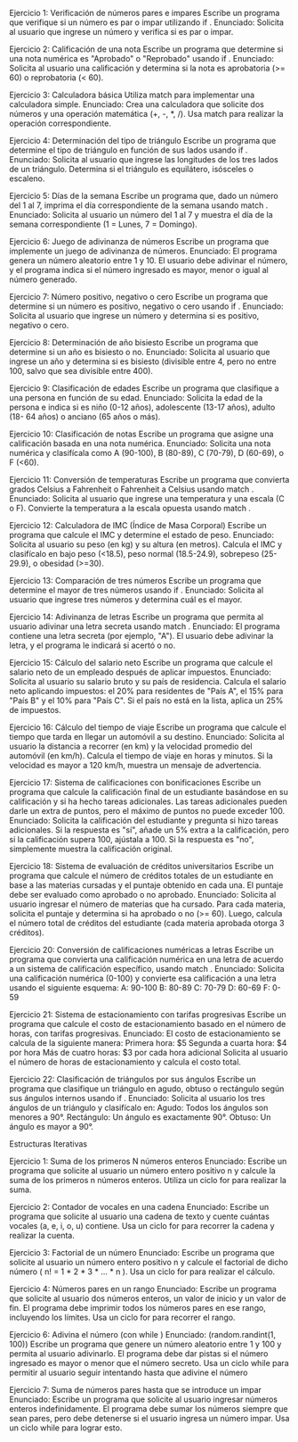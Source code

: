 Ejercicio 1: Verificación de números pares e impares Escribe un programa que verifique si un número es par o impar utilizando if . Enunciado: Solicita al usuario que ingrese un número y verifica si es par o impar.

Ejercicio 2: Calificación de una nota Escribe un programa que determine si una nota numérica es "Aprobado" o "Reprobado" usando if . Enunciado: Solicita al usuario una calificación y determina si la nota es aprobatoria (>= 60) o reprobatoria (< 60).

Ejercicio 3: Calculadora básica Utiliza match para implementar una calculadora simple. Enunciado: Crea una calculadora que solicite dos números y una operación matemática (+, -, *, /). Usa match para realizar la operación correspondiente.

Ejercicio 4: Determinación del tipo de triángulo Escribe un programa que determine el tipo de triángulo en función de sus lados usando if . Enunciado: Solicita al usuario que ingrese las longitudes de los tres lados de un triángulo. Determina si el triángulo es equilátero, isósceles o escaleno.

Ejercicio 5: Días de la semana Escribe un programa que, dado un número del 1 al 7, imprima el día correspondiente de la semana usando match . Enunciado: Solicita al usuario un número del 1 al 7 y muestra el día de la semana correspondiente (1 = Lunes, 7 = Domingo).

Ejercicio 6: Juego de adivinanza de números Escribe un programa que implemente un juego de adivinanza de números. Enunciado: El programa genera un número aleatorio entre 1 y 10. El usuario debe adivinar el número, y el programa indica si el número ingresado es mayor, menor o igual al número generado.

Ejercicio 7: Número positivo, negativo o cero Escribe un programa que determine si un número es positivo, negativo o cero usando if . Enunciado: Solicita al usuario que ingrese un número y determina si es positivo, negativo o cero.

Ejercicio 8: Determinación de año bisiesto Escribe un programa que determine si un año es bisiesto o no. Enunciado: Solicita al usuario que ingrese un año y determina si es bisiesto (divisible entre 4, pero no entre 100, salvo que sea divisible entre 400).

Ejercicio 9: Clasificación de edades Escribe un programa que clasifique a una persona en función de su edad. Enunciado: Solicita la edad de la persona e indica si es niño (0-12 años), adolescente (13-17 años), adulto (18- 64 años) o anciano (65 años o más).

Ejercicio 10: Clasificación de notas Escribe un programa que asigne una calificación basada en una nota numérica. Enunciado: Solicita una nota numérica y clasifícala como A (90-100), B (80-89), C (70-79), D (60-69), o F (<60).

Ejercicio 11: Conversión de temperaturas Escribe un programa que convierta grados Celsius a Fahrenheit o Fahrenheit a Celsius usando match . Enunciado: Solicita al usuario que ingrese una temperatura y una escala (C o F). Convierte la temperatura a la escala opuesta usando match .

Ejercicio 12: Calculadora de IMC (Índice de Masa Corporal) Escribe un programa que calcule el IMC y determine el estado de peso. Enunciado: Solicita al usuario su peso (en kg) y su altura (en metros). Calcula el IMC y clasifícalo en bajo peso (<18.5), peso normal (18.5-24.9), sobrepeso (25-29.9), o obesidad (>=30).

Ejercicio 13: Comparación de tres números Escribe un programa que determine el mayor de tres números usando if . Enunciado: Solicita al usuario que ingrese tres números y determina cuál es el mayor.

Ejercicio 14: Adivinanza de letras Escribe un programa que permita al usuario adivinar una letra secreta usando match . Enunciado: El programa contiene una letra secreta (por ejemplo, "A"). El usuario debe adivinar la letra, y el programa le indicará si acertó o no.

Ejercicio 15: Cálculo del salario neto Escribe un programa que calcule el salario neto de un empleado después de aplicar impuestos. Enunciado: Solicita al usuario su salario bruto y su país de residencia. Calcula el salario neto aplicando impuestos: el 20% para residentes de "País A", el 15% para "País B" y el 10% para "País C". Si el país no está en la lista, aplica un 25% de impuestos.

Ejercicio 16: Cálculo del tiempo de viaje Escribe un programa que calcule el tiempo que tarda en llegar un automóvil a su destino. Enunciado: Solicita al usuario la distancia a recorrer (en km) y la velocidad promedio del automóvil (en km/h). Calcula el tiempo de viaje en horas y minutos. Si la velocidad es mayor a 120 km/h, muestra un mensaje de advertencia.

Ejercicio 17: Sistema de calificaciones con bonificaciones Escribe un programa que calcule la calificación final de un estudiante basándose en su calificación y si ha hecho tareas adicionales. Las tareas adicionales pueden darle un extra de puntos, pero el máximo de puntos no puede exceder 100. Enunciado: Solicita la calificación del estudiante y pregunta si hizo tareas adicionales. Si la respuesta es "sí", añade un 5% extra a la calificación, pero si la calificación supera 100, ajústala a 100. Si la respuesta es "no", simplemente muestra la calificación original.

Ejercicio 18: Sistema de evaluación de créditos universitarios Escribe un programa que calcule el número de créditos totales de un estudiante en base a las materias cursadas y el puntaje obtenido en cada una. El puntaje debe ser evaluado como aprobado o no aprobado. Enunciado: Solicita al usuario ingresar el número de materias que ha cursado. Para cada materia, solicita el puntaje y determina si ha aprobado o no (>= 60). Luego, calcula el número total de créditos del estudiante (cada materia aprobada otorga 3 créditos).

Ejercicio 20: Conversión de calificaciones numéricas a letras Escribe un programa que convierta una calificación numérica en una letra de acuerdo a un sistema de calificación específico, usando match . Enunciado: Solicita una calificación numérica (0-100) y convierte esa calificación a una letra usando el siguiente esquema: A: 90-100 B: 80-89 C: 70-79 D: 60-69 F: 0-59

Ejercicio 21: Sistema de estacionamiento con tarifas progresivas Escribe un programa que calcule el costo de estacionamiento basado en el número de horas, con tarifas progresivas. Enunciado: El costo de estacionamiento se calcula de la siguiente manera: Primera hora: $5 Segunda a cuarta hora: $4 por hora Más de cuatro horas: $3 por cada hora adicional Solicita al usuario el número de horas de estacionamiento y calcula el costo total.

Ejercicio 22: Clasificación de triángulos por sus ángulos Escribe un programa que clasifique un triángulo en agudo, obtuso o rectángulo según sus ángulos internos usando if . Enunciado: Solicita al usuario los tres ángulos de un triángulo y clasifícalo en: Agudo: Todos los ángulos son menores a 90°. Rectángulo: Un ángulo es exactamente 90°. Obtuso: Un ángulo es mayor a 90°. 


Estructuras Iterativas

Ejercicio 1: Suma de los primeros N números enteros Enunciado: Escribe un programa que solicite al usuario un número entero positivo n y calcule la suma de los primeros n números enteros. Utiliza un ciclo for para realizar la suma.

Ejercicio 2: Contador de vocales en una cadena Enunciado: Escribe un programa que solicite al usuario una cadena de texto y cuente cuántas vocales (a, e, i, o, u) contiene. Usa un ciclo for para recorrer la cadena y realizar la cuenta.

Ejercicio 3: Factorial de un número Enunciado: Escribe un programa que solicite al usuario un número entero positivo n y calcule el factorial de dicho número ( n! = 1 * 2 * 3 * ... * n ). Usa un ciclo for para realizar el cálculo.

Ejercicio 4: Números pares en un rango Enunciado: Escribe un programa que solicite al usuario dos números enteros, un valor de inicio y un valor de fin. El programa debe imprimir todos los números pares en ese rango, incluyendo los límites. Usa un ciclo for para recorrer el rango.

Ejercicio 6: Adivina el número (con while ) Enunciado: (random.randint(1, 100)) Escribe un programa que genere un número aleatorio entre 1 y 100 y permita al usuario adivinarlo. El programa debe dar pistas si el número ingresado es mayor o menor que el número secreto. Usa un ciclo while para permitir al usuario seguir intentando hasta que adivine el número

Ejercicio 7: Suma de números pares hasta que se introduce un impar Enunciado: Escribe un programa que solicite al usuario ingresar números enteros indefinidamente. El programa debe sumar los números siempre que sean pares, pero debe detenerse si el usuario ingresa un número impar. Usa un ciclo while para lograr esto.